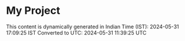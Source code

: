 # My Project

This content is dynamically generated in Indian Time (IST): 2024-05-31 17:09:25 IST
Converted to UTC: 2024-05-31 11:39:25 UTC
